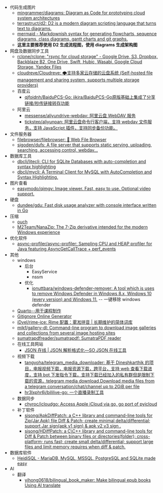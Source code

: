 - 代码生成图片
	- [mingrammer/diagrams: Diagram as Code for prototyping cloud system architectures](https://github.com/mingrammer/diagrams)
	- [terrastruct/d2: D2 is a modern diagram scripting language that turns text to diagrams.](https://github.com/terrastruct/d2)
	- [mermaid - Markdownish syntax for generating flowcharts, sequence diagrams, class diagrams, gantt charts and git graphs.](https://mermaid-js.github.io/mermaid/#/)
	- **这里主要推荐使用 D2 生成流程图，使用 diagrams 生成架构图**
- 网盘及数据同步工具
	- [rclone/rclone: "rsync for cloud storage" - Google Drive, S3, Dropbox, Backblaze B2, One Drive, Swift, Hubic, Wasabi, Google Cloud Storage, Yandex Files](https://github.com/rclone/rclone)
	- [cloudreve/Cloudreve: 🌩支持多家云存储的云盘系统 (Self-hosted file management and sharing system, supports multiple storage providers)](https://github.com/cloudreve/Cloudreve)
	- 百度云
		- [qjfoidnh/BaiduPCS-Go: iikira/BaiduPCS-Go原版基础上集成了分享链接/秒传链接转存功能](https://github.com/qjfoidnh/BaiduPCS-Go#%E6%89%8B%E5%8A%A8%E7%A7%92%E4%BC%A0%E6%96%87%E4%BB%B6)
	- 阿里云
		- [messense/aliyundrive-webdav: 阿里云盘 WebDAV 服务](https://github.com/messense/aliyundrive-webdav)
		- [tickstep/aliyunpan: 阿里云盘命令行客户端，支持 webdav 文件服务，支持 JavaScript 插件，支持同步备份功能。](https://github.com/tickstep/aliyunpan)
- 文件服务器
	- [filebrowser/filebrowser: 📂 Web File Browser](https://github.com/filebrowser/filebrowser)
	- [sigoden/dufs: A file server that supports static serving, uploading, searching, accessing control, webdav...](https://github.com/sigoden/dufs)
- 数据库工具
	- [dbcli/litecli: CLI for SQLite Databases with auto-completion and syntax highlighting](https://github.com/dbcli/litecli)
	- [dbcli/mycli: A Terminal Client for MySQL with AutoCompletion and Syntax Highlighting.](https://github.com/dbcli/mycli)
- 图片查看
	- [easymodo/qimgv: Image viewer. Fast, easy to use. Optional video support.](https://github.com/easymodo/qimgv)
- 硬盘
	- [dundee/gdu: Fast disk usage analyzer with console interface written in Go](https://github.com/dundee/gdu)
- 压缩
	- [ouch](https://github.com/ouch-org/ouch)
	- [M2Team/NanaZip: The 7-Zip derivative intended for the modern Windows experience](https://github.com/M2Team/NanaZip)
- 优化软件
	- [async-profiler/async-profiler: Sampling CPU and HEAP profiler for Java featuring AsyncGetCallTrace + perf_events](https://github.com/async-profiler/async-profiler)
- 其他
	- windows 
		- 后台
			- EasyService
			- nssm
		- 优化
			- [ionuttbara/windows-defender-remover: A tool which is uses to remove Windows Defender in Windows 8.x, Windows 10 (every version) and Windows 11.](https://github.com/ionuttbara/windows-defender-remover) -- 一键移除 windows defender
	- [Quarto--用于课程制作](https://quarto.org/)
	- [Gitignore Online Generator](https://gitignore.itranswarp.com/)
	- [iDvel/rime-ice: Rime 配置：雾凇拼音 | 长期维护的简体词库](https://github.com/iDvel/rime-ice)
	- [mikf/gallery-dl: Command-line program to download image galleries and collections from several image hosting sites](https://github.com/mikf/gallery-dl)
	- [sumatrapdfreader/sumatrapdf: SumatraPDF reader](https://github.com/sumatrapdfreader/sumatrapdf)
	- 在线工具网站
		- [JSON 在线 | JSON 解析格式化—SO JSON 在线工具](https://www.sojson.com/)
	- 视频下载
		- [tangyoha/telegram_media_downloader: 基于 Dineshkarthik 的项目，电报视频下载，电报资源下载，跨平台，支持 web 查看下载进度，支持 bot 下发指令下载，支持下载已经加入的私有群但是限制下载的资源，telegram media download,Download media files from a telegram conversation/chat/channel up to 2GiB per file](https://github.com/tangyoha/telegram_media_downloader)
		- [hr3lxphr6j/bililive-go: 一个直播录制工具](https://github.com/hr3lxphr6j/bililive-go)
	- 数据同步
		- [chyroc/icloudgo: Access Apple iCloud via go, go port of pyicloud](https://github.com/chyroc/icloudgo)
	- 补丁软件
		- [sisong/ApkDiffPatch: a C++ library and command-line tools for Zip(Jar,Apk) file Diff & Patch; create minimal delta/differential; support Jar sign(apk v1 sign) & apk v2,v3 sign .](https://github.com/sisong/ApkDiffPatch)
		- [sisong/HDiffPatch: a C\C++ library and command-line tools for Diff & Patch between binary files or directories(folder); cross-platform; runs fast; create small delta/differential; support large files and limit memory requires when diff & patch.](https://github.com/sisong/HDiffPatch)
- 数据库软件
	- [HeidiSQL - MariaDB, MySQL, MSSQL, PostgreSQL and SQLite made easy](https://www.heidisql.com/)
- AI
	- 翻译
		- [yihong0618/bilingual_book_maker: Make bilingual epub books Using AI translate](https://github.com/yihong0618/bilingual_book_maker/tree/main)

